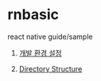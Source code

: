 # rnbasic

react native guide/sample

1. [개발 환경 설정](https://github.com/ludafafa/rnbasic/blob/main/%EA%B0%9C%EB%B0%9C%ED%99%98%EA%B2%BD%20setup%20for%20mac%20a3cadab2aa8c43dbba9c9b0fc8d9a5f4.md)

1. [Directory Structure](https://github.com/ludafafa/rnbasic/blob/main/react%20native%20directory%20structure)
